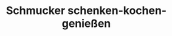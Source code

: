 ---
title: "Schmucker schenken-kochen-genießen"
url: /michelstadt/schmucker-schenken-kochen-geniessen/
shop: Haushaltsartikel
---